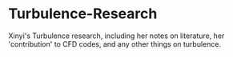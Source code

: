 # Turbulence-Research
Xinyi's Turbulence research, including her notes on literature, her 'contribution' to CFD codes, and any other things on turbulence.

